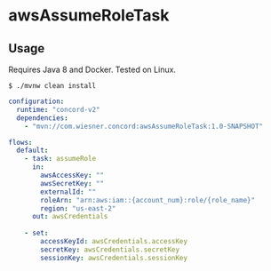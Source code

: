 # awsAssumeRoleTask

## Usage

Requires Java 8 and Docker. Tested on Linux.

```
$ ./mvnw clean install
```

```yaml
configuration:
  runtime: "concord-v2"
  dependencies:
    - "mvn://com.wiesner.concord:awsAssumeRoleTask:1.0-SNAPSHOT"

flows:
  default:
    - task: assumeRole
      in:
        awsAccessKey: ""
        awsSecretKey: ""
        externalId: ""
        roleArn: "arn:aws:iam::{account_num}:role/{role_name}"
        region: "us-east-2"
      out: awsCredentials
    
    - set:
        accessKeyId: awsCredentials.accessKey
        secretKey: awsCredentials.secretKey
        sessionKey: awsCredentials.sessionKey
```